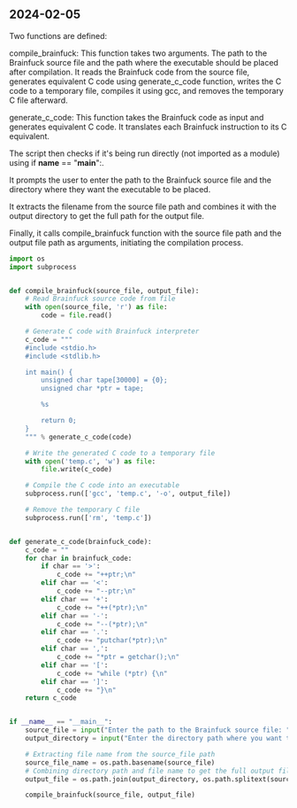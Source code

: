 ## 2024-02-05

Two functions are defined:

compile_brainfuck: This function takes two arguments. The path to the Brainfuck source file and the path where the executable should be placed after compilation. It reads the Brainfuck code from the source file, generates equivalent C code using generate_c_code function, writes the C code to a temporary file, compiles it using gcc, and removes the temporary C file afterward.

generate_c_code: This function takes the Brainfuck code as input and generates equivalent C code. It translates each Brainfuck instruction to its C equivalent.

The script then checks if it's being run directly (not imported as a module) using if __name__ == "__main__":.

It prompts the user to enter the path to the Brainfuck source file and the directory where they want the executable to be placed.

It extracts the filename from the source file path and combines it with the output directory to get the full path for the output file.

Finally, it calls compile_brainfuck function with the source file path and the output file path as arguments, initiating the compilation process.

```py
import os
import subprocess


def compile_brainfuck(source_file, output_file):
    # Read Brainfuck source code from file
    with open(source_file, 'r') as file:
        code = file.read()

    # Generate C code with Brainfuck interpreter
    c_code = """
    #include <stdio.h>
    #include <stdlib.h>

    int main() {
        unsigned char tape[30000] = {0};
        unsigned char *ptr = tape;

        %s

        return 0;
    }
    """ % generate_c_code(code)

    # Write the generated C code to a temporary file
    with open('temp.c', 'w') as file:
        file.write(c_code)

    # Compile the C code into an executable
    subprocess.run(['gcc', 'temp.c', '-o', output_file])

    # Remove the temporary C file
    subprocess.run(['rm', 'temp.c'])


def generate_c_code(brainfuck_code):
    c_code = ""
    for char in brainfuck_code:
        if char == '>':
            c_code += "++ptr;\n"
        elif char == '<':
            c_code += "--ptr;\n"
        elif char == '+':
            c_code += "++(*ptr);\n"
        elif char == '-':
            c_code += "--(*ptr);\n"
        elif char == '.':
            c_code += "putchar(*ptr);\n"
        elif char == ',':
            c_code += "*ptr = getchar();\n"
        elif char == '[':
            c_code += "while (*ptr) {\n"
        elif char == ']':
            c_code += "}\n"
    return c_code


if __name__ == "__main__":
    source_file = input("Enter the path to the Brainfuck source file: ")
    output_directory = input("Enter the directory path where you want the executable to be placed: ")

    # Extracting file name from the source_file path
    source_file_name = os.path.basename(source_file)
    # Combining directory path and file name to get the full output file path
    output_file = os.path.join(output_directory, os.path.splitext(source_file_name)[0])

    compile_brainfuck(source_file, output_file)

```
